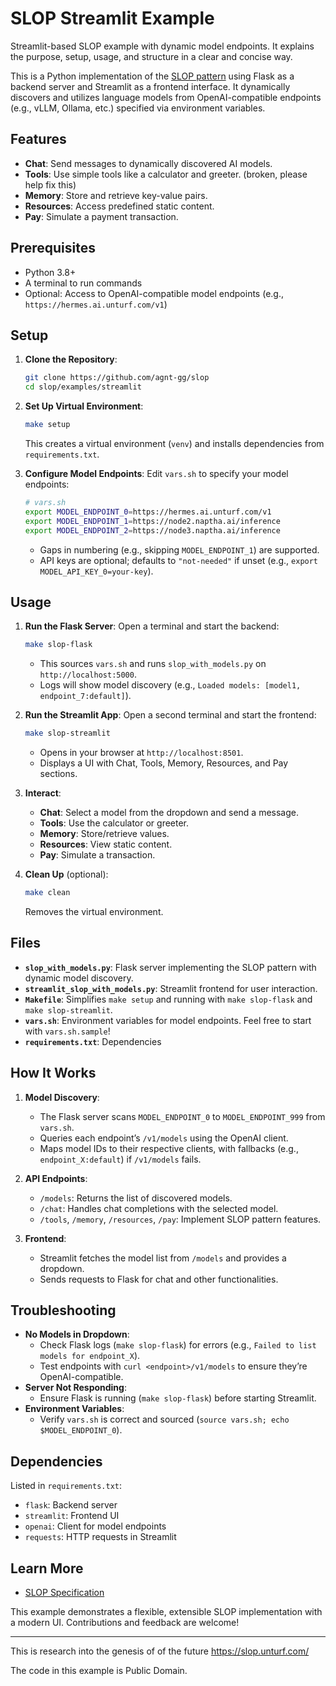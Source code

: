 # SLOP Streamlit Example

Streamlit-based SLOP example with dynamic model endpoints. It explains the purpose, setup, usage, and structure in a clear and concise way.

This is a Python implementation of the [SLOP pattern](https://github.com/agnt-gg/slop) using Flask as a backend server and Streamlit as a frontend interface. It dynamically discovers and utilizes language models from OpenAI-compatible endpoints (e.g., vLLM, Ollama, etc.) specified via environment variables.

## Features

- **Chat**: Send messages to dynamically discovered AI models.
- **Tools**: Use simple tools like a calculator and greeter. (broken, please help fix this)
- **Memory**: Store and retrieve key-value pairs.
- **Resources**: Access predefined static content.
- **Pay**: Simulate a payment transaction.

## Prerequisites

- Python 3.8+
- A terminal to run commands
- Optional: Access to OpenAI-compatible model endpoints (e.g., `https://hermes.ai.unturf.com/v1`)

## Setup

1. **Clone the Repository**:
   ```bash
   git clone https://github.com/agnt-gg/slop
   cd slop/examples/streamlit
   ```

2. **Set Up Virtual Environment**:

   ```bash
   make setup
   ```
   This creates a virtual environment (`venv`) and installs dependencies from `requirements.txt`.

3. **Configure Model Endpoints**:
   Edit `vars.sh` to specify your model endpoints:

   ```bash
   # vars.sh
   export MODEL_ENDPOINT_0=https://hermes.ai.unturf.com/v1
   export MODEL_ENDPOINT_1=https://node2.naptha.ai/inference
   export MODEL_ENDPOINT_2=https://node3.naptha.ai/inference
   ```
   - Gaps in numbering (e.g., skipping `MODEL_ENDPOINT_1`) are supported.
   - API keys are optional; defaults to `"not-needed"` if unset (e.g., `export MODEL_API_KEY_0=your-key`).

## Usage

1. **Run the Flask Server**:
   Open a terminal and start the backend:

   ```bash
   make slop-flask
   ```
   - This sources `vars.sh` and runs `slop_with_models.py` on `http://localhost:5000`.
   - Logs will show model discovery (e.g., `Loaded models: [model1, endpoint_7:default]`).

2. **Run the Streamlit App**:
   Open a second terminal and start the frontend:

   ```bash
   make slop-streamlit
   ```
   - Opens in your browser at `http://localhost:8501`.
   - Displays a UI with Chat, Tools, Memory, Resources, and Pay sections.

3. **Interact**:
   - **Chat**: Select a model from the dropdown and send a message.
   - **Tools**: Use the calculator or greeter.
   - **Memory**: Store/retrieve values.
   - **Resources**: View static content.
   - **Pay**: Simulate a transaction.

4. **Clean Up** (optional):

   ```bash
   make clean
   ```
   Removes the virtual environment.

## Files

- **`slop_with_models.py`**: Flask server implementing the SLOP pattern with dynamic model discovery.
- **`streamlit_slop_with_models.py`**: Streamlit frontend for user interaction.
- **`Makefile`**: Simplifies ``make setup`` and running with ``make slop-flask`` and ``make slop-streamlit``.
- **`vars.sh`**: Environment variables for model endpoints. Feel free to start with ``vars.sh.sample``!
- **`requirements.txt`**: Dependencies

## How It Works

1. **Model Discovery**:
   - The Flask server scans `MODEL_ENDPOINT_0` to `MODEL_ENDPOINT_999` from `vars.sh`.
   - Queries each endpoint’s `/v1/models` using the OpenAI client.
   - Maps model IDs to their respective clients, with fallbacks (e.g., `endpoint_X:default`) if `/v1/models` fails.

2. **API Endpoints**:
   - `/models`: Returns the list of discovered models.
   - `/chat`: Handles chat completions with the selected model.
   - `/tools`, `/memory`, `/resources`, `/pay`: Implement SLOP pattern features.

3. **Frontend**:
   - Streamlit fetches the model list from `/models` and provides a dropdown.
   - Sends requests to Flask for chat and other functionalities.

## Troubleshooting

- **No Models in Dropdown**:
  - Check Flask logs (`make slop-flask`) for errors (e.g., `Failed to list models for endpoint_X`).
  - Test endpoints with `curl <endpoint>/v1/models` to ensure they’re OpenAI-compatible.
- **Server Not Responding**:
  - Ensure Flask is running (`make slop-flask`) before starting Streamlit.
- **Environment Variables**:
  - Verify `vars.sh` is correct and sourced (`source vars.sh; echo $MODEL_ENDPOINT_0`).

## Dependencies

Listed in `requirements.txt`:
- `flask`: Backend server
- `streamlit`: Frontend UI
- `openai`: Client for model endpoints
- `requests`: HTTP requests in Streamlit

## Learn More

- [SLOP Specification](https://github.com/agnt-gg/slop)

This example demonstrates a flexible, extensible SLOP implementation with a modern UI. Contributions and feedback are welcome!

---

This is research into the genesis of of the future https://slop.unturf.com/

The code in this example is Public Domain.
